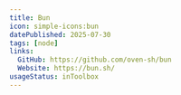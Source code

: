 ```yaml
---
title: Bun
icon: simple-icons:bun
datePublished: 2025-07-30
tags: [node]
links:
  GitHub: https://github.com/oven-sh/bun
  Website: https://bun.sh/
usageStatus: inToolbox
---
```

